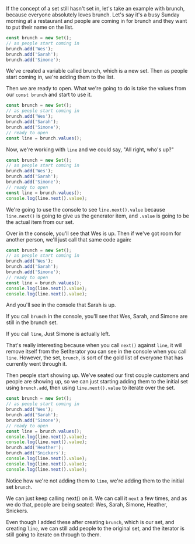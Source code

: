 If the concept of a set still hasn't set in, let's take an example with brunch, because everyone absolutely loves brunch. Let's say it's a busy Sunday morning at a restaurant and people are coming in for brunch and they want to put their name on the list.

```js
const brunch = new Set();
// as people start coming in
brunch.add('Wes');
brunch.add('Sarah');
brunch.add('Simone');
```

We've created a variable called brunch, which is a new set. Then as people start coming in, we're adding them to the list.

Then we are ready to open. What we're going to do is take the values from our `const brunch` and start to use it.

```js
const brunch = new Set();
// as people start coming in
brunch.add('Wes');
brunch.add('Sarah');
brunch.add('Simone');
// ready to open
const line = brunch.values();
```
 
Now, we're working with `line` and we could say, "All right, who's up?" 

```js
const brunch = new Set();
// as people start coming in
brunch.add('Wes');
brunch.add('Sarah');
brunch.add('Simone');
// ready to open
const line = brunch.values();
console.log(line.next().value);
```

We're going to use the console to see `line.next().value` because `line.next()` is going to give us the generator item, and `.value` is going to be the actual item from our set. 

Over in the console, you'll see that Wes is up. Then if we've got room for another person, we'll just call that same code again:
 
```js
const brunch = new Set();
// as people start coming in
brunch.add('Wes');
brunch.add('Sarah');
brunch.add('Simone');
// ready to open
const line = brunch.values();
console.log(line.next().value);
console.log(line.next().value);
```
 
And you'll see in the console that Sarah is up.

If you call `brunch` in the console, you'll see that Wes, Sarah, and Simone are still in the brunch set. 
 
If you call `line`, Just Simone is actually left.

That's really interesting because when you call `next()` against `line`, it will remove itself from the SetIterator you can see in the console when you call `line`. However, the set, `brunch`, is sort of the gold list of everyone that has currently went through it.

Then people start showing up. We've seated our first couple customers and people are showing up, so we can just starting adding them to the initial set using `brunch.add`, then using `line.next().value` to iterate over the set.

```js
const brunch = new Set();
// as people start coming in
brunch.add('Wes');
brunch.add('Sarah');
brunch.add('Simone');
// ready to open
const line = brunch.values();
console.log(line.next().value);
console.log(line.next().value);
brunch.add('Heather');
brunch.add('Snickers');
console.log(line.next().value);
console.log(line.next().value);
console.log(line.next().value);
```

Notice how we're not adding them to `line`, we're adding them to the initial set `brunch`. 

We can just keep calling next() on it. We can call it `next` a few times, and as we do that, people are being seated: Wes, Sarah, Simone, Heather, Snickers. 

Even though I added these after creating `brunch`, which is our set, and creating `line`, we can still add people to the original set, and the iterator is still going to iterate on through to them.